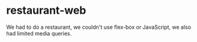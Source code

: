 # restaurant-web

We had to do a restaurant, we couldn't use flex-box or JavaScript, we also had limited media queries.
